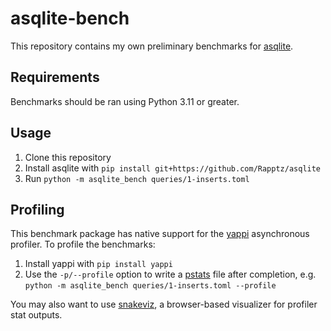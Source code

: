 # asqlite-bench

This repository contains my own preliminary benchmarks for [asqlite].

## Requirements

Benchmarks should be ran using Python 3.11 or greater.

## Usage

1. Clone this repository
2. Install asqlite with `pip install git+https://github.com/Rapptz/asqlite`
3. Run `python -m asqlite_bench queries/1-inserts.toml`

## Profiling

This benchmark package has native support for the [yappi] asynchronous profiler.
To profile the benchmarks:

1. Install yappi with `pip install yappi`
2. Use the `-p/--profile` option to write a [pstats] file after completion, e.g.
   `python -m asqlite_bench queries/1-inserts.toml --profile`

You may also want to use [snakeviz], a browser-based visualizer for profiler
stat outputs.

[asqlite]: https://github.com/Rapptz/asqlite
[yappi]: https://github.com/sumerc/yappi
[pstats]: https://docs.python.org/3/library/profile.html#pstats.Stats
[snakeviz]: https://pypi.org/project/snakeviz/
